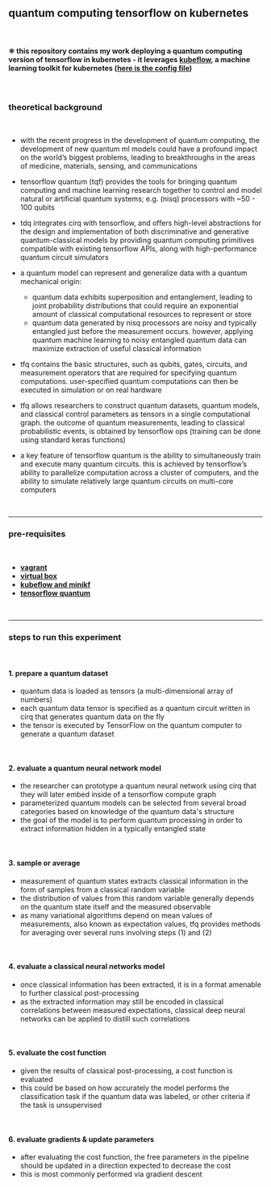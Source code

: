 ## quantum computing tensorflow on kubernetes

<br>

#### ⚛️ this repository contains my work deploying a quantum computing version of tensorflow in kubernetes - it leverages [kubeflow](https://www.kubeflow.org/), a machine learning toolkit for kubernetes ([here is the config file](kubeflow))

<br>

### theoretical background

<br>

* with the recent progress in the development of quantum computing, the development of new quantum ml models could have a profound impact on the world’s biggest problems, leading to breakthroughs in the areas of medicine, materials, sensing, and communications

* tensorflow quantum (tqf) provides the tools for bringing quantum computing and machine learning research together to control and model natural or artificial quantum systems; e.g. (nisq) processors with ~50 - 100 qubits

* tdq integrates cirq with tensorflow, and offers high-level abstractions for the design and implementation of both discriminative and generative quantum-classical models by providing quantum computing primitives compatible with existing tensorflow APIs, along with high-performance quantum circuit simulators

* a quantum model can represent and generalize data with a quantum mechanical origin:
    - quantum data exhibits superposition and entanglement, leading to joint probability distributions that could require an exponential amount of classical computational resources to represent or store
    - quantum data generated by nisq processors are noisy and typically entangled just before the measurement occurs. however, applying quantum machine learning to noisy entangled quantum data can maximize extraction of useful classical information

* tfq contains the basic structures, such as qubits, gates, circuits, and measurement operators that are required for specifying quantum computations. user-specified quantum computations can then be executed in simulation or on real hardware

* tfq allows researchers to construct quantum datasets, quantum models, and classical control parameters as tensors in a single computational graph. the outcome of quantum measurements, leading to classical probabilistic events, is obtained by tensorflow ops (training can be done using standard keras functions)

* a key feature of tensorflow quantum is the ability to simultaneously train and execute many quantum circuits. this is achieved by tensorflow’s ability to parallelize computation across a cluster of computers, and the ability to simulate relatively large quantum circuits on multi-core computers

<br>

---

### pre-requisites

<br>

* **[vagrant](https://www.vagrantup.com/)**
* **[virtual box](https://www.virtualbox.org/)**
* **[kubeflow and minikf](https://www.kubeflow.org/)**
* **[tensorflow quantum](https://github.com/tensorflow/quantum/blob/master/docs/install.md)**

<br>

--- 

### steps to run this experiment

<br>

#### 1. prepare a quantum dataset

- quantum data is loaded as tensors (a multi-dimensional array of numbers)
- each quantum data tensor is specified as a quantum circuit written in cirq that generates quantum data on the fly 
- the tensor is executed by TensorFlow on the quantum computer to generate a quantum dataset

<br>

#### 2. evaluate a quantum neural network model 

- the researcher can prototype a quantum neural network using cirq that they will later embed inside of a tensorflow compute graph 
- parameterized quantum models can be selected from several broad categories based on knowledge of the quantum data's structure 
- the goal of the model is to perform quantum processing in order to extract information hidden in a typically entangled state 

<br>

#### 3. sample or average 

- measurement of quantum states extracts classical information in the form of samples from a classical random variable
- the distribution of values from this random variable generally depends on the quantum state itself and the measured observable
- as many variational algorithms depend on mean values of measurements, also known as expectation values, tfq provides methods for averaging over several runs involving steps (1) and (2)

<br>

#### 4. evaluate a classical neural networks model 

- once classical information has been extracted, it is in a format amenable to further classical post-processing
- as the extracted information may still be encoded in classical correlations between measured expectations, classical deep neural networks can be applied to distill such correlations

<br>

#### 5. evaluate the cost function 

- given the results of classical post-processing, a cost function is evaluated 
- this could be based on how accurately the model performs the classification task if the quantum data was labeled, or other criteria if the task is unsupervised

<br>

#### 6. evaluate gradients & update parameters 

- after evaluating the cost function, the free parameters in the pipeline should be updated in a direction expected to decrease the cost
- this is most commonly performed via gradient descent




